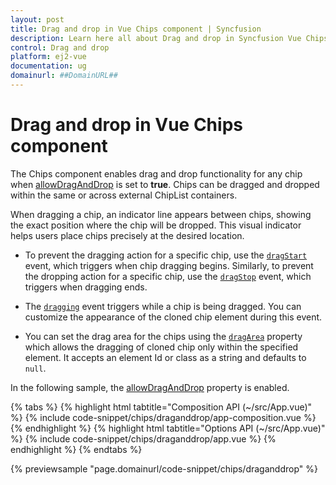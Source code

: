 ```yaml
---
layout: post
title: Drag and drop in Vue Chips component | Syncfusion
description: Learn here all about Drag and drop in Syncfusion Vue Chips component of Syncfusion Essential JS 2 and more.
control: Drag and drop 
platform: ej2-vue
documentation: ug
domainurl: ##DomainURL##
---
```


# Drag and drop in Vue Chips component

The Chips component enables drag and drop functionality for any chip when [allowDragAndDrop](https://ej2.syncfusion.com/vue/documentation/api/chips/#allowdraganddrop) is set to **true**. Chips can be dragged and dropped within the same or across external ChipList containers.

When dragging a chip, an indicator line appears between chips, showing the exact position where the chip will be dropped. This visual indicator helps users place chips precisely at the desired location.

* To prevent the dragging action for a specific chip, use the [`dragStart`](https://ej2.syncfusion.com/vue/documentation/api/chips/#dragstart) event, which triggers when chip dragging begins. Similarly, to prevent the dropping action for a specific chip, use the [`dragStop`](https://ej2.syncfusion.com/vue/documentation/api/chips/#dragstop) event, which triggers when dragging ends.

* The [`dragging`](https://ej2.syncfusion.com/vue/documentation/api/chips/#dragging) event triggers while a chip is being dragged. You can customize the appearance of the cloned chip element during this event.

* You can set the drag area for the chips using the [`dragArea`](https://ej2.syncfusion.com/vue/documentation/api/chips/#dragarea) property which allows the dragging of cloned chip only within the specified element. It accepts an element Id or class as a string and defaults to `null`.

In the following sample, the [allowDragAndDrop](https://ej2.syncfusion.com/vue/documentation/api/chips/#allowdraganddrop) property is enabled.

{% tabs %}
{% highlight html tabtitle="Composition API (~/src/App.vue)" %}
{% include code-snippet/chips/draganddrop/app-composition.vue %}
{% endhighlight %}
{% highlight html tabtitle="Options API (~/src/App.vue)" %}
{% include code-snippet/chips/draganddrop/app.vue %}
{% endhighlight %}
{% endtabs %}

{% previewsample "page.domainurl/code-snippet/chips/draganddrop" %}